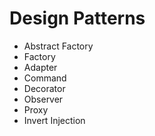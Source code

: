 # Design Patterns

- Abstract Factory
- Factory
- Adapter
- Command
- Decorator
- Observer
- Proxy
- Invert Injection
